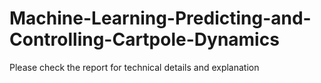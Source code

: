 # Machine-Learning-Predicting-and-Controlling-Cartpole-Dynamics

Please check the report for technical details and explanation
